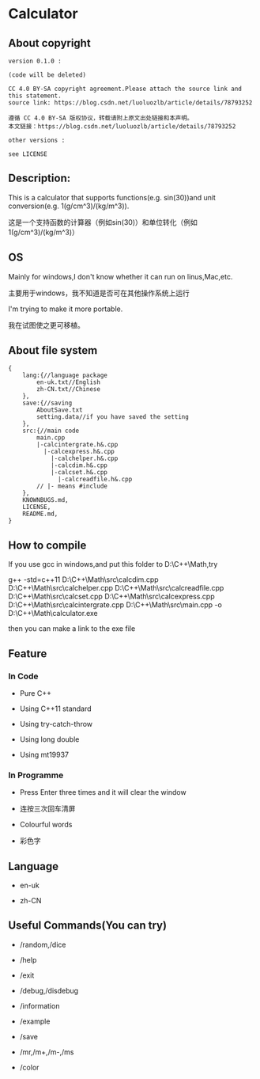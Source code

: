 # Calculator

## About copyright
```
version 0.1.0 :

(code will be deleted)

CC 4.0 BY-SA copyright agreement.Please attach the source link and this statement.
source link: https://blog.csdn.net/luoluozlb/article/details/78793252

遵循 CC 4.0 BY-SA 版权协议，转载请附上原文出处链接和本声明。
本文链接：https://blog.csdn.net/luoluozlb/article/details/78793252

other versions :

see LICENSE
```

## Description:

This is a calculator that supports functions(e.g. sin(30))and unit conversion(e.g. 1(g/cm^3)/(kg/m^3)).

这是一个支持函数的计算器（例如sin(30)）和单位转化（例如1(g/cm^3)/(kg/m^3)）

## OS

Mainly for windows,I don't know whether it can run on linus,Mac,etc.

主要用于windows，我不知道是否可在其他操作系统上运行

I'm trying to make it more portable.

我在试图使之更可移植。

## About file system

```
{
    lang:{//language package
        en-uk.txt//English
        zh-CN.txt//Chinese
    },
    save:{//saving
        AboutSave.txt
        setting.data//if you have saved the setting
    },
    src:{//main code
        main.cpp
        |-calcintergrate.h&.cpp
          |-calcexpress.h&.cpp
            |-calchelper.h&.cpp
            |-calcdim.h&.cpp
            |-calcset.h&.cpp
              |-calcreadfile.h&.cpp
        // |- means #include
    },
    KNOWNBUGS.md,
    LICENSE,
    README.md,
}
```

## How to compile

If you use gcc in windows,and put this folder to D:\C++\Math,try

g++ -std=c++11 D:\C++\Math\src\calcdim.cpp D:\C++\Math\src\calchelper.cpp D:\C++\Math\src\calcreadfile.cpp D:\C++\Math\src\calcset.cpp D:\C++\Math\src\calcexpress.cpp D:\C++\Math\src\calcintergrate.cpp  D:\C++\Math\src\main.cpp -o D:\C++\Math\calculator.exe

then you can make a link to the exe file

## Feature

### In Code

- Pure C++

- Using C++11 standard

- Using try-catch-throw

- Using long double

- Using mt19937

### In Programme

- Press Enter three times and it will clear the window

- 连按三次回车清屏

- Colourful words

- 彩色字

## Language

- en-uk

- zh-CN

## Useful Commands(You can try)

- /random,/dice

- /help

- /exit

- /debug,/disdebug

- /information

- /example

- /save

- /mr,/m+,/m-,/ms

- /color
